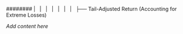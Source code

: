 ######## |   |   |   |   |   |   |   ├── Tail-Adjusted Return (Accounting for Extreme Losses)

*Add content here*